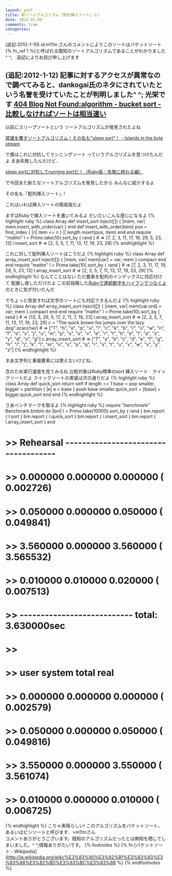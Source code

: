 ```yaml
---
layout: post
title: 新ソートアルゴリズム「配列挿入ソート」だ!
date: 2012-01-09
comments: true
categories:
---
```



(追記:2012-1-10) id:m11m さんのコメントによりこのソートはバケットソート{% fn_ref 1 %}と呼ばれる既知のソートアルゴリズムであることがわかりました ^ ^;　追記によりお詫び申し上げます

(追記:2012-1-12) 記事に対するアクセスが異常なので調べてみると、dankogai氏のネタにされていたという名誉を受けていたことが判明しました^ ^; 光栄です
 [404 Blog Not Found:algorithm - bucket sort - 比較しなければソートは相当速い](http://blog.livedoor.jp/dankogai/archives/51764496.html)
------------------------------------
以前にスリープソートという
ソートアルゴリズムが発見されたよね

[常識を覆すソートアルゴリズム！その名も"sleep sort"！ - Islands in the byte stream](http://d.hatena.ne.jp/gfx/20110519/1305810786)

で僕はこれに対抗してランニングソート
っていうアルゴリズムを見つけたんだよ
まあ失敗したんだけど..

[sleep sortに対抗してrunning sortだ！（Ruby版｜失敗に終わる編）](/2011/06/28/sleep-sort-running-sort-Ruby/)

で今回また新たなソートアルゴリズムを発見したから
みんなに紹介するよ

その名も「配列挿入ソート」!

これはいわば挿入ソートの簡易版だよ

まずはRubyで挿入ソートを書いてみるよ
だいたいこんな感じになるよ
{% highlight ruby %}
class Array
  def insert_sort
    inject([]) { |mem, var| mem.insert_with_order(var) }
  end
  def insert_with_order(item)
    pos = find_index { |n| item <= n } || length
    insert(pos, item)
  end
end
require "mathn"
l = Prime.take(10).sort_by { rand } # => [7, 2, 3, 11, 17, 19, 29, 5, 23, 13]
l.insert_sort # => [2, 3, 5, 7, 11, 13, 17, 19, 23, 29]
{% endhighlight %}

これに対して配列挿入ソートはこうだよ
{% highlight ruby %}
class Array
  def array_insert_sort
    inject([]) { |mem, var| mem[var] = var; mem }.compact
  end
end
require "mathn"
l = Prime.take(10).sort_by { rand } # => [7, 2, 3, 11, 17, 19, 29, 5, 23, 13]
l.array_insert_sort # => [2, 3, 5, 7, 11, 13, 17, 19, 23, 29]
{% endhighlight %}
なんてことはない
ただ要素を配列のインデックスに対応付けて
配置し直しただけだよ
この前投稿した[Rubyで連続数字をハイフンでつなぐよ](/2012/01/07/Ruby/)
のときに気が付いたんだ

でちょっと改良すれば文字のソートにも対応できるんだよ
{% highlight ruby %}
class Array
  def array_insert_sort
    inject([]) { |mem, var| mem[var.ord] = var; mem }.compact
  end
end
require "mathn"
l = Prime.take(10).sort_by { rand } # => [13, 3, 29, 5, 17, 2, 11, 7, 19, 23]
l.array_insert_sort # => [2, 3, 5, 7, 11, 13, 17, 19, 23, 29]
c = "The quick brown fox jumps over the lazy dog".scan(/\w/) # => ["T", "h", "e", "q", "u", "i", "c", "k", "b", "r", "o", "w", "n", "f", "o", "x", "j", "u", "m", "p", "s", "o", "v", "e", "r", "t", "h", "e", "l", "a", "z", "y", "d", "o", "g"]
c.array_insert_sort # => ["T", "a", "b", "c", "d", "e", "f", "g", "h", "i", "j", "k", "l", "m", "n", "o", "p", "q", "r", "s", "t", "u", "v", "w", "x", "y", "z"]
{% endhighlight %}

まあ文字列と重複要素には使えないけどね..

念のため実行速度を見てみるね
比較対象はRuby標準のsort
挿入ソート　クイックソートだよ
クイックソートの実装は次の通りだよ
{% highlight ruby %}
class Array
  def quick_sort
    return self if length <= 1
    base = pop
    smaller, bigger = partition { |e| e < base }
    push base
    smaller.quick_sort + [base] + bigger.quick_sort
  end
end
{% endhighlight %}

さあベンチマークを取るよ
{% highlight ruby %}
require "benchmark"
Benchmark.bmbm do |bm|
  l = Prime.take(10000).sort_by { rand }
  bm.report { l.sort }
  bm.report { l.quick_sort }
  bm.report { l.insert_sort }
  bm.report { l.array_insert_sort }
end
# >> Rehearsal ------------------------------------
# >>    0.000000   0.000000   0.000000 (  0.002726)
# >>    0.050000   0.000000   0.050000 (  0.049841)
# >>    3.560000   0.000000   3.560000 (  3.565532)
# >>    0.010000   0.010000   0.020000 (  0.007513)
# >> --------------------------- total: 3.630000sec
# >> 
# >>        user     system      total        real
# >>    0.000000   0.000000   0.000000 (  0.002579)
# >>    0.050000   0.000000   0.050000 (  0.049816)
# >>    3.550000   0.000000   3.550000 (  3.561074)
# >>    0.010000   0.000000   0.010000 (  0.006725)
{% endhighlight %}
こりゃ素晴らしい!
このアルゴリズムをバケットソート，あるいはビンソートと呼びます．>m11mさん<br>コメントありがとうございます。既知のアルゴリズムだったとは無知を晒してしまいました。^ ^;情報ありがたいです。
{% footnotes %}
   {% fn [バケットソート - Wikipedia](http://ja.wikipedia.org/wiki/%E3%83%90%E3%82%B1%E3%83%83%E3%83%88%E3%82%BD%E3%83%BC%E3%83%88 %}
{% endfootnotes %}
